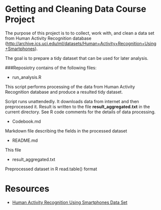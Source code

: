 Getting and Cleaning Data Course Project
====================

The purpose of this project is to to collect, work with, and clean a data set from Human Activity Recognition database (http://archive.ics.uci.edu/ml/datasets/Human+Activity+Recognition+Using+Smartphones). 


The goal is to prepare a tidy dataset that can be used for later analysis. 

###Reposiotry contains of the following files:

* run_analysis.R

This script performs processing of the data from Human Activity Recognition database and produce a resulted tidy dataset.

Script runs unattendedly. It downloads data from internet and then preprocessed it. Result is written to the file **result_aggregated.txt** in the current directory. See R code comments for the details of data processing.

* Codebook.md

Markdown file describing  the fields in the processed dataset

* README.md

This file

* result_aggregated.txt

Preprocessed dataset in R read.table() format

Resources
=============================

* [Human Activity Recognition Using Smartphones Data Set](http://archive.ics.uci.edu/ml/datasets/Human+Activity+Recognition+Using+Smartphones)
